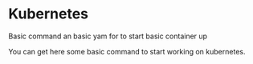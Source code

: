 # Kubernetes
Basic command an basic yam for to start basic container up

You can get here some basic command to start working on kubernetes.
